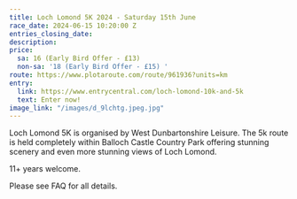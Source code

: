 ```yaml
---
title: Loch Lomond 5K 2024 - Saturday 15th June
race_date: 2024-06-15 10:20:00 Z
entries_closing_date: 
description: 
price:
  sa: 16 (Early Bird Offer - £13)
  non-sa: '18 (Early Bird Offer - £15) '
route: https://www.plotaroute.com/route/961936?units=km
entry:
  link: https://www.entrycentral.com/loch-lomond-10k-and-5k
  text: Enter now!
image_link: "/images/d_9lchtg.jpeg.jpg"
---
```


Loch Lomond 5K is organised by West Dunbartonshire Leisure. The 5k route is held completely within Balloch Castle Country Park offering stunning     scenery and even more stunning views of Loch Lomond. 
    
11+ years welcome.
    
Please see FAQ for all details.
